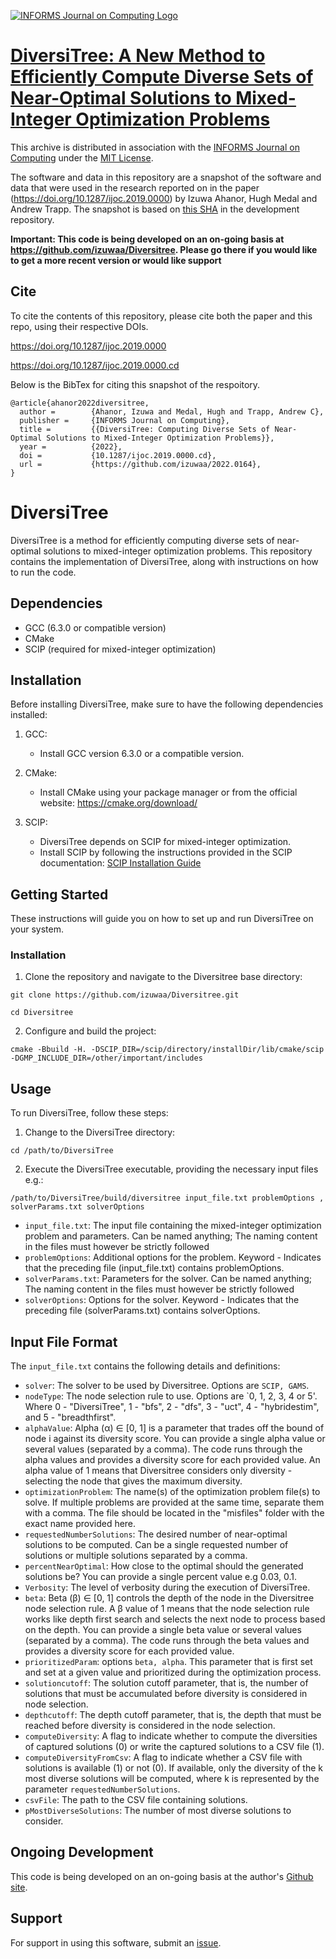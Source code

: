 [![INFORMS Journal on Computing Logo](https://INFORMSJoC.github.io/logos/INFORMS_Journal_on_Computing_Header.jpg)](https://pubsonline.informs.org/journal/ijoc)

# [DiversiTree: A New Method to Efficiently Compute Diverse Sets of Near-Optimal Solutions to Mixed-Integer Optimization Problems](https://doi.org/10.1287/ijoc.2022.0164)

This archive is distributed in association with the [INFORMS Journal on
Computing](https://pubsonline.informs.org/journal/ijoc) under the [MIT License](LICENSE).

The software and data in this repository are a snapshot of the software and data
that were used in the research reported on in the paper (https://doi.org/10.1287/ijoc.2019.0000) by Izuwa Ahanor, Hugh Medal and Andrew Trapp.
The snapshot is based on 
[this SHA](https://github.com/izuwaa/2022.0164/7514eb90d8f560797178c6141be9f531342b8fd8) 
in the development repository. 

**Important: This code is being developed on an on-going basis at 
https://github.com/izuwaa/Diversitree. Please go there if you would like to
get a more recent version or would like support**

## Cite

To cite the contents of this repository, please cite both the paper and this repo, using their respective DOIs.

https://doi.org/10.1287/ijoc.2019.0000

https://doi.org/10.1287/ijoc.2019.0000.cd

Below is the BibTex for citing this snapshot of the respoitory.

```
@article{ahanor2022diversitree,
  author =        {Ahanor, Izuwa and Medal, Hugh and Trapp, Andrew C},
  publisher =     {INFORMS Journal on Computing},
  title =         {{DiversiTree: Computing Diverse Sets of Near-Optimal Solutions to Mixed-Integer Optimization Problems}},
  year =          {2022},
  doi =           {10.1287/ijoc.2019.0000.cd},
  url =           {https://github.com/izuwaa/2022.0164},
}  
```


# DiversiTree

DiversiTree is a method for efficiently computing diverse sets of near-optimal solutions to mixed-integer optimization problems. This repository contains the implementation of DiversiTree, along with instructions on how to run the code.

## Dependencies

- GCC (6.3.0 or compatible version)
- CMake
- SCIP (required for mixed-integer optimization)

## Installation

Before installing DiversiTree, make sure to have the following dependencies installed:

1. GCC:
   - Install GCC version 6.3.0 or a compatible version.

2. CMake:
   - Install CMake using your package manager or from the official website: https://cmake.org/download/

3. SCIP:
   - DiversiTree depends on SCIP for mixed-integer optimization.
   - Install SCIP by following the instructions provided in the SCIP documentation: [SCIP Installation Guide](https://www.scipopt.org/doc-7.0.3/html/install.php)

## Getting Started

These instructions will guide you on how to set up and run DiversiTree on your system.

### Installation

1. Clone the repository and navigate to the Diversitree base directory:
```
git clone https://github.com/izuwaa/Diversitree.git

cd Diversitree

```

2. Configure and build the project:

```
cmake -Bbuild -H. -DSCIP_DIR=/scip/directory/installDir/lib/cmake/scip -DGMP_INCLUDE_DIR=/other/important/includes

```


## Usage

To run DiversiTree, follow these steps:

1. Change to the DiversiTree directory:

```
cd /path/to/DiversiTree
```


2. Execute the DiversiTree executable, providing the necessary input files e.g.:

```
/path/to/DiversiTree/build/diversitree input_file.txt problemOptions , solverParams.txt solverOptions
```


- `input_file.txt`: The input file containing the mixed-integer optimization problem and parameters. Can be named anything; The naming content in the files must however be strictly followed
- `problemOptions`: Additional options for the problem. Keyword - Indicates that the preceding file (input_file.txt) contains problemOptions.
- `solverParams.txt`: Parameters for the solver. Can be named anything; The naming content in the files must however be strictly followed
- `solverOptions`: Options for the solver. Keyword - Indicates that the preceding file (solverParams.txt) contains solverOptions.


## Input File Format

The `input_file.txt` contains the following details and definitions:

- `solver`: The solver to be used by Diversitree. Options are `SCIP, GAMS`.
- `nodeType`: The node selection rule to use. Options are `0, 1, 2, 3, 4 or 5'. Where 0 - "DiversiTree", 1 - "bfs", 2 - "dfs", 3 - "uct", 4 - "hybridestim", and 5 - "breadthfirst". 
- `alphaValue`: Alpha (α) ∈ [0, 1] is a parameter that trades off the bound of node i against its diversity score. You can provide a single alpha value or several values (separated by a comma). The code runs through the alpha values and provides a diversity score for each provided value. An alpha value of 1 means that Diversitree considers only diversity - selecting the node that gives the maximum diversity.
- `optimizationProblem`: The name(s) of the optimization problem file(s) to solve. If multiple problems are provided at the same time, separate them with a comma. The file should be located in the "misfiles" folder with the exact name provided here.
- `requestedNumberSolutions`: The desired number of near-optimal solutions to be computed. Can be a single requested number of solutions or multiple solutions separated by a comma.
- `percentNearOptimal`: How close to the optimal should the generated solutions be? You can provide a single percent value e.g 0.03, 0.1.
- `Verbosity`: The level of verbosity during the execution of DiversiTree.
- `beta`: Beta (β) ∈ [0, 1] controls the depth of the node in the Diversitree node selection rule. A β value of 1 means that the node selection rule works like depth first search and selects the next node to process based on the depth. You can provide a single beta value or several values (separated by a comma). The code runs through the beta values and provides a diversity score for each provided value.
- `prioritizedParam`: options `beta, alpha`. This parameter that is first set and set at a given value and prioritized during the optimization process.
- `solutioncutoff`: The solution cutoff parameter, that is, the number of solutions that must be accumulated before diversity is considered in node selection.
- `depthcutoff`: The depth cutoff parameter, that is, the depth that must be reached before diversity is considered in the node selection.
- `computeDiversity`: A flag to indicate whether to compute the diversities of captured solutions (0) or write the captured solutions to a CSV file (1).
- `computeDiversityFromCsv`: A flag to indicate whether a CSV file with solutions is available (1) or not (0). If available, only the diversity of the k most diverse solutions will be computed, where k is represented by the parameter `requestedNumberSolutions`.
- `csvFile`: The path to the CSV file containing solutions.
- `pMostDiverseSolutions`: The number of most diverse solutions to consider.



## Ongoing Development

This code is being developed on an on-going basis at the author's
[Github site](https://github.com/izuwaa/Diversitree).

## Support

For support in using this software, submit an
[issue](https://github.com/izuwaa/Diversitree/issues/new).
